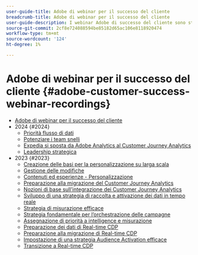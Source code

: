 ```yaml
---
user-guide-title: Adobe di webinar per il successo del cliente
breadcrumb-title: Adobe di webinar per il successo del cliente
user-guide-description: I webinar Adobe di successo del cliente sono stati progettati per consentirti di ottimizzare il tuo investimento nell’Experience Cloud di Adobe. Ottieni informazioni preziose per massimizzare il valore e aumentare l’adozione di soluzioni Adobe.
source-git-commit: 2cf8e724088594be85182d65ac106e8118920474
workflow-type: tm+mt
source-wordcount: '124'
ht-degree: 1%

---
```



# Adobe di webinar per il successo del cliente {#adobe-customer-success-webinar-recordings}

+ [Adobe di webinar per il successo del cliente](overview.md)
+ 2024 {#2024}
   + [Priorità flusso di dati](2024/data-stream-prioritization.md)
   + [Potenziare i team snelli](2024/empowering-lean-teams.md)
   + [Expedia si sposta da Adobe Analytics al Customer Journey Analytics](2024/expedia-aa-to-cja.md)
   + [Leadership strategica](2024/strategic-leadership.md)
+ 2023 {#2023}
   + [Creazione delle basi per la personalizzazione su larga scala](2023/personalization-at-scale.md)
   + [Gestione delle modifiche](2023/change-management.md)
   + [Contenuti ed esperienze - Personalizzazione](2023/content-experiences-personalization.md)
   + [Preparazione alla migrazione del Customer Journey Analytics](2023/cja-migration-readiness.md)
   + [Nozioni di base sull’integrazione dei Customer Journey Analytics](2023/cja-integration-essentials.md)
   + [Sviluppo di una strategia di raccolta e attivazione dei dati in tempo reale](2023/data-collection-activation-strategy.md)
   + [Strategia di misurazione efficace](2023/measurement-strategy.md)
   + [Strategia fondamentale per l’orchestrazione delle campagne](2023/foundational-strategy-campaign.md)
   + [Assegnazione di priorità a intelligence e misurazione](2023/intelligence-and-measurement.md)
   + [Preparazione dei dati di Real-time CDP](2023/rtcdp-migration-data-readiness.md)
   + [Preparazione alla migrazione di Real-time CDP](2023/rtcdp-migration-readiness.md)
   + [Impostazione di una strategia Audience Activation efficace](2023/audience-activation.md)
   + [Transizione a Real-time CDP](2023/aam-to-rtcdp.md)
